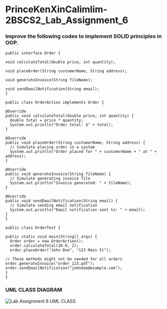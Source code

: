 # PrinceKenXinCalimlim-2BSCS2_Lab_Assignment_6
### Improve the following codes to implement SOLID principles in OOP.


    public interface Order {

    void calculateTotal(double price, int quantity);

    void placeOrder(String customerName, String address);

    void generateInvoice(String fileName);

    void sendEmailNotification(String email);
    }

    public class OrderAction implements Order {
  
    @Override
    public void calculateTotal(double price, int quantity) {
      double total = price * quantity;
      System.out.println("Order total: $" + total);
    }
  
    @Override
    public void placeOrder(String customerName, String address) {
      // Simulate placing order in a system
      System.out.println("Order placed for " + customerName + " at " + address);
    }
  
    @Override
    public void generateInvoice(String fileName) {
      // Simulate generating invoice file
      System.out.println("Invoice generated: " + fileName);
    }
  
    @Override
    public void sendEmailNotification(String email) {
      // Simulate sending email notification
      System.out.println("Email notification sent to: " + email);
    }
    }
  
    public class OrderTest {
  
    public static void main(String[] args) {
      Order order = new OrderAction();
      order.calculateTotal(10.0, 2);
      order.placeOrder("John Doe", "123 Main St");

    // These methods might not be needed for all orders
    order.generateInvoice("order_123.pdf");
    order.sendEmailNotification("johndoe@example.com");
    }
    }

### UML CLASS DIAGRAM

![Lab Assignment 6 UML CLASS](https://github.com/PrinceKenXinCalimlim/PrinceKenXinCalimlim-2BSCS2_Lab_Assignment_6/assets/152839644/271f051f-424e-485c-8097-72d3aa4ccdfd)
